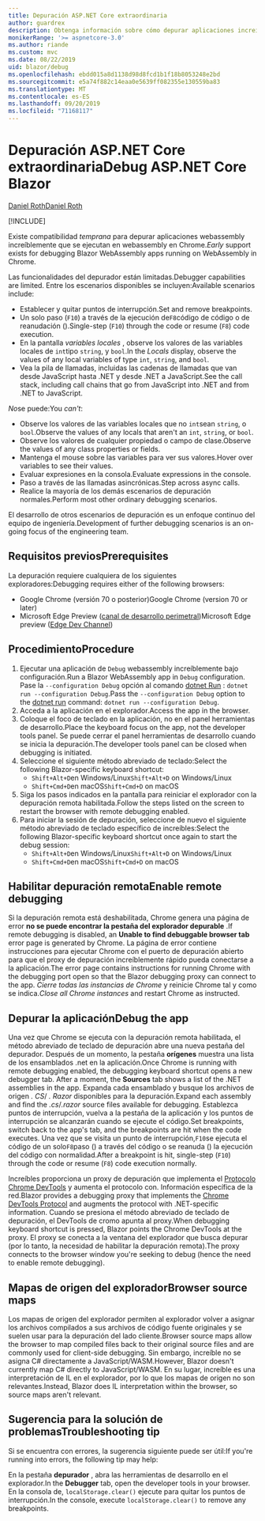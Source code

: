 ```yaml
---
title: Depuración ASP.NET Core extraordinaria
author: guardrex
description: Obtenga información sobre cómo depurar aplicaciones increíbles.
monikerRange: '>= aspnetcore-3.0'
ms.author: riande
ms.custom: mvc
ms.date: 08/22/2019
uid: blazor/debug
ms.openlocfilehash: ebdd015a8d1138d98d8fcd1b1f18b8053248e2bd
ms.sourcegitcommit: e5a74f882c14eaa0e5639ff082355e130559ba83
ms.translationtype: MT
ms.contentlocale: es-ES
ms.lasthandoff: 09/20/2019
ms.locfileid: "71168117"
---
```

# <a name="debug-aspnet-core-blazor"></a><span data-ttu-id="8327f-103">Depuración ASP.NET Core extraordinaria</span><span class="sxs-lookup"><span data-stu-id="8327f-103">Debug ASP.NET Core Blazor</span></span>

[<span data-ttu-id="8327f-104">Daniel Roth</span><span class="sxs-lookup"><span data-stu-id="8327f-104">Daniel Roth</span></span>](https://github.com/danroth27)

[!INCLUDE[](~/includes/blazorwasm-preview-notice.md)]

<span data-ttu-id="8327f-105">Existe compatibilidad *temprana* para depurar aplicaciones webassembly increíblemente que se ejecutan en webassembly en Chrome.</span><span class="sxs-lookup"><span data-stu-id="8327f-105">*Early* support exists for debugging Blazor WebAssembly apps running on WebAssembly in Chrome.</span></span>

<span data-ttu-id="8327f-106">Las funcionalidades del depurador están limitadas.</span><span class="sxs-lookup"><span data-stu-id="8327f-106">Debugger capabilities are limited.</span></span> <span data-ttu-id="8327f-107">Entre los escenarios disponibles se incluyen:</span><span class="sxs-lookup"><span data-stu-id="8327f-107">Available scenarios include:</span></span>

* <span data-ttu-id="8327f-108">Establecer y quitar puntos de interrupción.</span><span class="sxs-lookup"><span data-stu-id="8327f-108">Set and remove breakpoints.</span></span>
* <span data-ttu-id="8327f-109">Un solo paso (`F10`) a través de la ejecución de`F8`código de código o de reanudación ().</span><span class="sxs-lookup"><span data-stu-id="8327f-109">Single-step (`F10`) through the code or resume (`F8`) code execution.</span></span>
* <span data-ttu-id="8327f-110">En la pantalla *variables locales* , observe los valores de las variables locales de `int`tipo `string`, y `bool`.</span><span class="sxs-lookup"><span data-stu-id="8327f-110">In the *Locals* display, observe the values of any local variables of type `int`, `string`, and `bool`.</span></span>
* <span data-ttu-id="8327f-111">Vea la pila de llamadas, incluidas las cadenas de llamadas que van desde JavaScript hasta .NET y desde .NET a JavaScript.</span><span class="sxs-lookup"><span data-stu-id="8327f-111">See the call stack, including call chains that go from JavaScript into .NET and from .NET to JavaScript.</span></span>

<span data-ttu-id="8327f-112">*No*se puede:</span><span class="sxs-lookup"><span data-stu-id="8327f-112">You *can't*:</span></span>

* <span data-ttu-id="8327f-113">Observe los valores de las variables locales que no `int`sean `string`, o `bool`.</span><span class="sxs-lookup"><span data-stu-id="8327f-113">Observe the values of any locals that aren't an `int`, `string`, or `bool`.</span></span>
* <span data-ttu-id="8327f-114">Observe los valores de cualquier propiedad o campo de clase.</span><span class="sxs-lookup"><span data-stu-id="8327f-114">Observe the values of any class properties or fields.</span></span>
* <span data-ttu-id="8327f-115">Mantenga el mouse sobre las variables para ver sus valores.</span><span class="sxs-lookup"><span data-stu-id="8327f-115">Hover over variables to see their values.</span></span>
* <span data-ttu-id="8327f-116">Evaluar expresiones en la consola.</span><span class="sxs-lookup"><span data-stu-id="8327f-116">Evaluate expressions in the console.</span></span>
* <span data-ttu-id="8327f-117">Paso a través de las llamadas asincrónicas.</span><span class="sxs-lookup"><span data-stu-id="8327f-117">Step across async calls.</span></span>
* <span data-ttu-id="8327f-118">Realice la mayoría de los demás escenarios de depuración normales.</span><span class="sxs-lookup"><span data-stu-id="8327f-118">Perform most other ordinary debugging scenarios.</span></span>

<span data-ttu-id="8327f-119">El desarrollo de otros escenarios de depuración es un enfoque continuo del equipo de ingeniería.</span><span class="sxs-lookup"><span data-stu-id="8327f-119">Development of further debugging scenarios is an on-going focus of the engineering team.</span></span>

## <a name="prerequisites"></a><span data-ttu-id="8327f-120">Requisitos previos</span><span class="sxs-lookup"><span data-stu-id="8327f-120">Prerequisites</span></span>

<span data-ttu-id="8327f-121">La depuración requiere cualquiera de los siguientes exploradores:</span><span class="sxs-lookup"><span data-stu-id="8327f-121">Debugging requires either of the following browsers:</span></span>

* <span data-ttu-id="8327f-122">Google Chrome (versión 70 o posterior)</span><span class="sxs-lookup"><span data-stu-id="8327f-122">Google Chrome (version 70 or later)</span></span>
* <span data-ttu-id="8327f-123">Microsoft Edge Preview ([canal de desarrollo perimetral](https://www.microsoftedgeinsider.com))</span><span class="sxs-lookup"><span data-stu-id="8327f-123">Microsoft Edge preview ([Edge Dev Channel](https://www.microsoftedgeinsider.com))</span></span>

## <a name="procedure"></a><span data-ttu-id="8327f-124">Procedimiento</span><span class="sxs-lookup"><span data-stu-id="8327f-124">Procedure</span></span>

1. <span data-ttu-id="8327f-125">Ejecutar una aplicación de `Debug` webassembly increíblemente bajo configuración.</span><span class="sxs-lookup"><span data-stu-id="8327f-125">Run a Blazor WebAssembly app in `Debug` configuration.</span></span> <span data-ttu-id="8327f-126">Pase la `--configuration Debug` opción al comando [dotnet Run](/dotnet/core/tools/dotnet-run) : `dotnet run --configuration Debug`.</span><span class="sxs-lookup"><span data-stu-id="8327f-126">Pass the `--configuration Debug` option to the [dotnet run](/dotnet/core/tools/dotnet-run) command: `dotnet run --configuration Debug`.</span></span>
1. <span data-ttu-id="8327f-127">Acceda a la aplicación en el explorador.</span><span class="sxs-lookup"><span data-stu-id="8327f-127">Access the app in the browser.</span></span>
1. <span data-ttu-id="8327f-128">Coloque el foco de teclado en la aplicación, no en el panel herramientas de desarrollo.</span><span class="sxs-lookup"><span data-stu-id="8327f-128">Place the keyboard focus on the app, not the developer tools panel.</span></span> <span data-ttu-id="8327f-129">Se puede cerrar el panel herramientas de desarrollo cuando se inicia la depuración.</span><span class="sxs-lookup"><span data-stu-id="8327f-129">The developer tools panel can be closed when debugging is initiated.</span></span>
1. <span data-ttu-id="8327f-130">Seleccione el siguiente método abreviado de teclado:</span><span class="sxs-lookup"><span data-stu-id="8327f-130">Select the following Blazor-specific keyboard shortcut:</span></span>
   * <span data-ttu-id="8327f-131">`Shift+Alt+D`en Windows/Linux</span><span class="sxs-lookup"><span data-stu-id="8327f-131">`Shift+Alt+D` on Windows/Linux</span></span>
   * <span data-ttu-id="8327f-132">`Shift+Cmd+D`en macOS</span><span class="sxs-lookup"><span data-stu-id="8327f-132">`Shift+Cmd+D` on macOS</span></span>
1. <span data-ttu-id="8327f-133">Siga los pasos indicados en la pantalla para reiniciar el explorador con la depuración remota habilitada.</span><span class="sxs-lookup"><span data-stu-id="8327f-133">Follow the steps listed on the screen to restart the browser with remote debugging enabled.</span></span>
1. <span data-ttu-id="8327f-134">Para iniciar la sesión de depuración, seleccione de nuevo el siguiente método abreviado de teclado específico de increíbles:</span><span class="sxs-lookup"><span data-stu-id="8327f-134">Select the following Blazor-specific keyboard shortcut once again to start the debug session:</span></span>
   * <span data-ttu-id="8327f-135">`Shift+Alt+D`en Windows/Linux</span><span class="sxs-lookup"><span data-stu-id="8327f-135">`Shift+Alt+D` on Windows/Linux</span></span>
   * <span data-ttu-id="8327f-136">`Shift+Cmd+D`en macOS</span><span class="sxs-lookup"><span data-stu-id="8327f-136">`Shift+Cmd+D` on macOS</span></span>

## <a name="enable-remote-debugging"></a><span data-ttu-id="8327f-137">Habilitar depuración remota</span><span class="sxs-lookup"><span data-stu-id="8327f-137">Enable remote debugging</span></span>

<span data-ttu-id="8327f-138">Si la depuración remota está deshabilitada, Chrome genera una página de error **no se puede encontrar la pestaña del explorador depurable** .</span><span class="sxs-lookup"><span data-stu-id="8327f-138">If remote debugging is disabled, an **Unable to find debuggable browser tab** error page is generated by Chrome.</span></span> <span data-ttu-id="8327f-139">La página de error contiene instrucciones para ejecutar Chrome con el puerto de depuración abierto para que el proxy de depuración increíblemente rápido pueda conectarse a la aplicación.</span><span class="sxs-lookup"><span data-stu-id="8327f-139">The error page contains instructions for running Chrome with the debugging port open so that the Blazor debugging proxy can connect to the app.</span></span> <span data-ttu-id="8327f-140">*Cierre todas las instancias de Chrome* y reinicie Chrome tal y como se indica.</span><span class="sxs-lookup"><span data-stu-id="8327f-140">*Close all Chrome instances* and restart Chrome as instructed.</span></span>

## <a name="debug-the-app"></a><span data-ttu-id="8327f-141">Depurar la aplicación</span><span class="sxs-lookup"><span data-stu-id="8327f-141">Debug the app</span></span>

<span data-ttu-id="8327f-142">Una vez que Chrome se ejecuta con la depuración remota habilitada, el método abreviado de teclado de depuración abre una nueva pestaña del depurador. Después de un momento, la pestaña **orígenes** muestra una lista de los ensamblados .net en la aplicación.</span><span class="sxs-lookup"><span data-stu-id="8327f-142">Once Chrome is running with remote debugging enabled, the debugging keyboard shortcut opens a new debugger tab. After a moment, the **Sources** tab shows a list of the .NET assemblies in the app.</span></span> <span data-ttu-id="8327f-143">Expanda cada ensamblado y busque los archivos de origen *. CS*/ *. Razor* disponibles para la depuración.</span><span class="sxs-lookup"><span data-stu-id="8327f-143">Expand each assembly and find the *.cs*/*.razor* source files available for debugging.</span></span> <span data-ttu-id="8327f-144">Establezca puntos de interrupción, vuelva a la pestaña de la aplicación y los puntos de interrupción se alcanzarán cuando se ejecute el código.</span><span class="sxs-lookup"><span data-stu-id="8327f-144">Set breakpoints, switch back to the app's tab, and the breakpoints are hit when the code executes.</span></span> <span data-ttu-id="8327f-145">Una vez que se visita un punto de interrupción,`F10`se ejecuta el código de un solo`F8`paso () a través del código o se reanuda () la ejecución del código con normalidad.</span><span class="sxs-lookup"><span data-stu-id="8327f-145">After a breakpoint is hit, single-step (`F10`) through the code or resume (`F8`) code execution normally.</span></span>

<span data-ttu-id="8327f-146">Increíbles proporciona un proxy de depuración que implementa el [Protocolo Chrome DevTools](https://chromedevtools.github.io/devtools-protocol/) y aumenta el protocolo con. Información específica de la red.</span><span class="sxs-lookup"><span data-stu-id="8327f-146">Blazor provides a debugging proxy that implements the [Chrome DevTools Protocol](https://chromedevtools.github.io/devtools-protocol/) and augments the protocol with .NET-specific information.</span></span> <span data-ttu-id="8327f-147">Cuando se presiona el método abreviado de teclado de depuración, el DevTools de cromo apunta al proxy.</span><span class="sxs-lookup"><span data-stu-id="8327f-147">When debugging keyboard shortcut is pressed, Blazor points the Chrome DevTools at the proxy.</span></span> <span data-ttu-id="8327f-148">El proxy se conecta a la ventana del explorador que busca depurar (por lo tanto, la necesidad de habilitar la depuración remota).</span><span class="sxs-lookup"><span data-stu-id="8327f-148">The proxy connects to the browser window you're seeking to debug (hence the need to enable remote debugging).</span></span>

## <a name="browser-source-maps"></a><span data-ttu-id="8327f-149">Mapas de origen del explorador</span><span class="sxs-lookup"><span data-stu-id="8327f-149">Browser source maps</span></span>

<span data-ttu-id="8327f-150">Los mapas de origen del explorador permiten al explorador volver a asignar los archivos compilados a sus archivos de código fuente originales y se suelen usar para la depuración del lado cliente.</span><span class="sxs-lookup"><span data-stu-id="8327f-150">Browser source maps allow the browser to map compiled files back to their original source files and are commonly used for client-side debugging.</span></span> <span data-ttu-id="8327f-151">Sin embargo, increíble no se asigna C# directamente a JavaScript/WASM.</span><span class="sxs-lookup"><span data-stu-id="8327f-151">However, Blazor doesn't currently map C# directly to JavaScript/WASM.</span></span> <span data-ttu-id="8327f-152">En su lugar, increíble es una interpretación de IL en el explorador, por lo que los mapas de origen no son relevantes.</span><span class="sxs-lookup"><span data-stu-id="8327f-152">Instead, Blazor does IL interpretation within the browser, so source maps aren't relevant.</span></span>

## <a name="troubleshooting-tip"></a><span data-ttu-id="8327f-153">Sugerencia para la solución de problemas</span><span class="sxs-lookup"><span data-stu-id="8327f-153">Troubleshooting tip</span></span>

<span data-ttu-id="8327f-154">Si se encuentra con errores, la sugerencia siguiente puede ser útil:</span><span class="sxs-lookup"><span data-stu-id="8327f-154">If you're running into errors, the following tip may help:</span></span>

<span data-ttu-id="8327f-155">En la pestaña **depurador** , abra las herramientas de desarrollo en el explorador.</span><span class="sxs-lookup"><span data-stu-id="8327f-155">In the **Debugger** tab, open the developer tools in your browser.</span></span> <span data-ttu-id="8327f-156">En la consola de, `localStorage.clear()` ejecute para quitar los puntos de interrupción.</span><span class="sxs-lookup"><span data-stu-id="8327f-156">In the console, execute `localStorage.clear()` to remove any breakpoints.</span></span>
